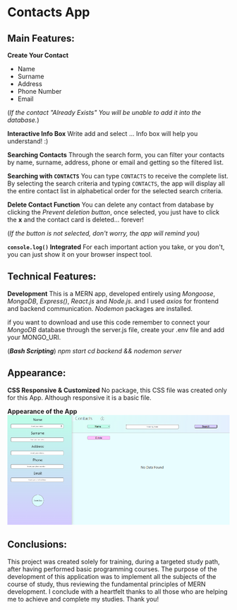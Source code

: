 Contacts App
===

Main Features:
---

**Create Your Contact**
* Name
* Surname
* Address
* Phone Number
* Email

(*If the contact "Already Exists" You will be unable to add it into the database.*)

**Interactive Info Box**
Write add and select ... Info box will help you understand! :)

**Searching Contacts**
Through the search form, you can filter your contacts by name, surname, address, phone or email and getting so the filtered list.

**Searching with `CONTACTS`**
You can type `CONTACTS` to receive the complete list.
By selecting the search criteria and typing `CONTACTS`, the app will display all the entire contact list in alphabetical order for the selected search criteria.

**Delete Contact Function**
You can delete any contact from database by clicking the *Prevent deletion button*, once selected, you just have to click the **x** and the contact card is deleted... forever!

(*If the button is not selected, don't worry, the app will remind you*)

**`console.log()` Integrated**
For each important action you take, or you don't, you can just show it on your browser inspect tool.

Technical Features:
---

**Development**
This is a MERN app, developed entirely using *Mongoose*, *MongoDB*, *Express()*, *React.js* and *Node.js*. and I used *axios* for frontend and backend communication.
*Nodemon* packages are installed.

if you want to download and use this code remember to connect your *MongoDB* database through the server.js file, create your .env file and add your MONGO_URI.

(***Bash Scripting***)
*npm start*
*cd backend && nodemon server*

Appearance:
---

**CSS Responsive & Customized**
No package, this CSS file was created only for this App. Although responsive it is a basic file.

**Appearance of the App**
![App Screenshot](./presentation.png "Screenshot")

Conclusions:
---

This project was created solely for training, during a targeted study path, after having performed basic programming courses.
The purpose of the development of this application was to implement all the subjects of the course of study, thus reviewing the fundamental principles of MERN development.
I conclude with a heartfelt thanks to all those who are helping me to achieve and complete my studies. Thank you!